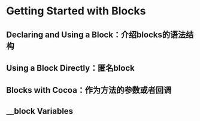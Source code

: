 # Getting Started with Blocks

## Declaring and Using a Block：介绍blocks的语法结构

## Using a Block Directly：匿名block

## Blocks with Cocoa：作为方法的参数或者回调

## \_\_block Variables

## 



